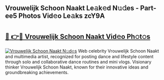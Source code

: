 ## Vrouwelijk Schoon Naakt Le𝚊k𝚎d N𝚞𝚍es - Part-ee5 Photos Vid𝚎o Le𝚊ks zcY9A

# <h2><a href="http://fb4ngl4.evod.top/?m=Vrouwelijk+Schoon+Naakt">🔗 👉🔴 Vrouwelijk Schoon Naakt Vid𝚎o Ph𝚘t𝚘s</a></h2>

[![Vrouwelijk Schoon Naakt N𝚞d𝚎s](https://i.imgur.com/8V9OHl7.gif)](http://fb4ngl4.evod.top/?m=Vrouwelijk+Schoon+Naakt)
Web celebrity Vrouwelijk Schoon Naakt and multimedia artist, recognized for posting dance and lifestyle content through solo and collaborative dance routines and mini vlogs. Visionary thinker Vrouwelijk Schoon Naakt, known for their innovative ideas and groundbreaking achievements. 
